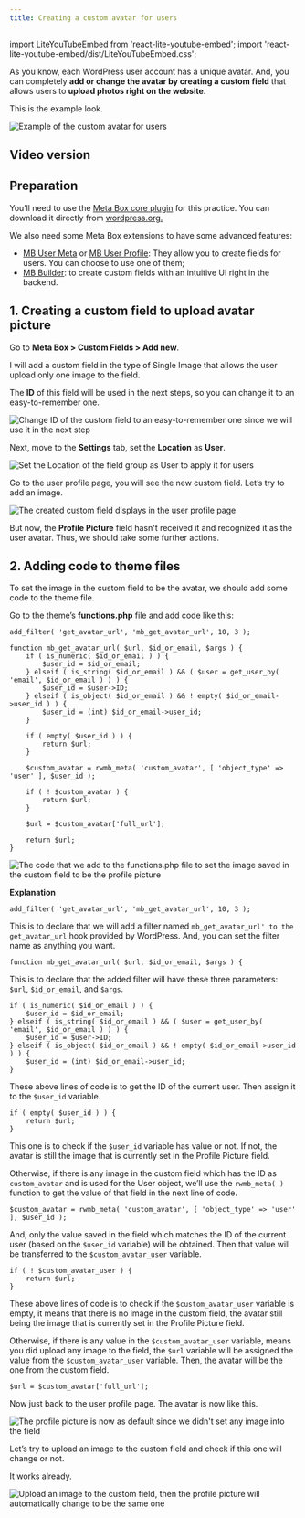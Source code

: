 ```yaml
---
title: Creating a custom avatar for users
---
```


import LiteYouTubeEmbed from 'react-lite-youtube-embed';
import 'react-lite-youtube-embed/dist/LiteYouTubeEmbed.css';

As you know, each WordPress user account has a unique avatar. And, you can completely **add or change the avatar by creating a custom field** that allows users to **upload photos right on the website**.

This is the example look.

![Example of the custom avatar for users](https://i.imgur.com/nDAnx3y.png)

## Video version

<LiteYouTubeEmbed id='FbjNorcc9Js' />

## Preparation

You’ll need to use the [Meta Box core plugin](https://wordpress.org/plugins/meta-box/) for this practice. You can download it directly from [wordpress.org.](https://wordpress.org/plugins/meta-box/)

We also need some Meta Box extensions to have some advanced features:

* [MB User Meta](https://metabox.io/plugins/mb-user-meta/) or [MB User Profile](https://metabox.io/plugins/mb-user-profile/): They allow you to create fields for users. You can choose to use one of them;
* [MB Builder](https://metabox.io/plugins/meta-box-builder/): to create custom fields with an intuitive UI right in the backend.

## 1. Creating a custom field to upload avatar picture

Go to **Meta Box > Custom Fields > Add new**.

I will add a custom field in the type of Single Image that allows the user upload only one image to the field.

The **ID** of this field will be used in the next steps, so you can change it to an easy-to-remember one.

![Change ID of the custom field to an easy-to-remember one since we will use it in the next step](https://i.imgur.com/VuJxEmP.png)

Next, move to the **Settings** tab, set the **Location** as **User**.

![Set the Location of the field group as User to apply it for users](https://i.imgur.com/wAIXSKl.png)

Go to the user profile page, you will see the new custom field. Let’s try to add an image.

![The created custom field displays in the user profile page](https://i.imgur.com/dgFPO3M.png)

But now, the **Profile Picture** field hasn't received it and recognized it as the user avatar. Thus, we should take some further actions.

## 2. Adding code to theme files

To set the image in the custom field to be the avatar, we should add some code to the theme file.

Go to the theme’s **functions.php** file and add code like this:

```
add_filter( 'get_avatar_url', 'mb_get_avatar_url', 10, 3 );

function mb_get_avatar_url( $url, $id_or_email, $args ) {
    if ( is_numeric( $id_or_email ) ) {
        $user_id = $id_or_email;
    } elseif ( is_string( $id_or_email ) && ( $user = get_user_by( 'email', $id_or_email ) ) ) {
        $user_id = $user->ID;
    } elseif ( is_object( $id_or_email ) && ! empty( $id_or_email->user_id ) ) {
        $user_id = (int) $id_or_email->user_id;
    }

    if ( empty( $user_id ) ) {
        return $url;
    }

    $custom_avatar = rwmb_meta( 'custom_avatar', [ 'object_type' => 'user' ], $user_id );

    if ( ! $custom_avatar ) {
        return $url;
    }

    $url = $custom_avatar['full_url'];

    return $url;
}
```

![The code that we add to the functions.php file to set the image saved in the custom field to be the profile picture](https://i.imgur.com/vNiMzXi.png)

**Explanation**

```
add_filter( 'get_avatar_url', 'mb_get_avatar_url', 10, 3 );
```

This is to declare that we will add a filter named `mb_get_avatar_url' to the` `get_avatar_url` hook provided by WordPress. And, you can set the filter name as anything you want.

```
function mb_get_avatar_url( $url, $id_or_email, $args ) {
```

This is to declare that the added filter will have these three parameters: `$url`, `$id_or_email`, and `$args`.

```
if ( is_numeric( $id_or_email ) ) {
    $user_id = $id_or_email;
} elseif ( is_string( $id_or_email ) && ( $user = get_user_by( 'email', $id_or_email ) ) ) {
    $user_id = $user->ID;
} elseif ( is_object( $id_or_email ) && ! empty( $id_or_email->user_id ) ) {
    $user_id = (int) $id_or_email->user_id;
}
```

These above lines of code is to get the ID of the current user. Then assign it to the `$user_id` variable.

```
if ( empty( $user_id ) ) {
    return $url;
}
```

This one is to check if the `$user_id` variable has value or not. If not, the avatar is still the image that is currently set in the Profile Picture field.

Otherwise, if there is any image in the custom field which has the ID as `custom_avatar` and is used for the User object, we’ll use the `rwmb_meta( )` function to get the value of that field in the next line of code.

```
$custom_avatar = rwmb_meta( 'custom_avatar', [ 'object_type' => 'user' ], $user_id );
```

And, only the value saved in the field which matches the ID of the current user (based on the `$user_id` variable) will be obtained. Then that value will be transferred to the `$custom_avatar_user` variable.

```
if ( ! $custom_avatar_user ) {
    return $url;
}
```

These above lines of code is to check if the `$custom_avatar_user` variable is empty, it means that there is no image in the custom field, the avatar still being the image that is currently set in the Profile Picture field.

Otherwise, if there is any value in the `$custom_avatar_user` variable, means you did upload any image to the field, the `$url` variable will be assigned the value from the `$custom_avatar_user` variable. Then, the avatar will be the one from the custom field.

```
$url = $custom_avatar['full_url'];
```

Now just back to the user profile page. The avatar is now like this.

![The profile picture is now as default since we didn't set any image into the field](https://i.imgur.com/ctjmQEY.jpg)

Let’s try to upload an image to the custom field and check if this one will change or not.

It works already.

![Upload an image to the custom field, then the profile picture will automatically change to be the same one](https://i.imgur.com/GjtYfKx.png)

